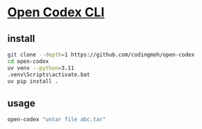 # [Open Codex CLI](https://github.com/codingmoh/open-codex)

## install

```sh
git clone --depth=1 https://github.com/codingmoh/open-codex
cd open-codex
uv venv --python=3.11
.venv\Scripts\activate.bat
uv pip install .
```

## usage

```sh
open-codex "untar file abc.tar"
```
